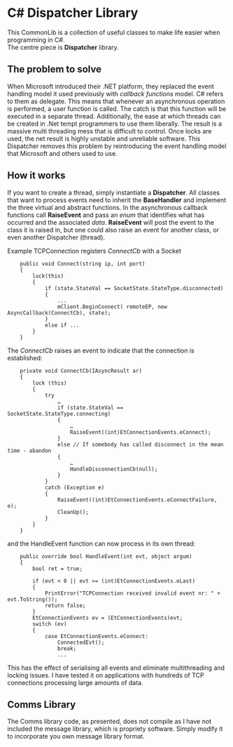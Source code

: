 # C# Dispatcher Library

This CommonLib is a collection of useful classes to make life easier when programming in C#.   
The centre piece is **Dispatcher** library.

## The problem to solve

When Microsoft introduced their .NET platform, they replaced the event handling model it used previously with _callback functions_ model. C# refers to them as delegate. This means that  whenever an asynchronous operation is performed, a user function is called. The catch is that this function will be executed in a separate thread. Additionally, the ease at which threads can be created in .Net tempt programmers to use them liberally. The result is a massive multi threading mess that is difficult to control. Once locks are used, the net result is highly unstable and unreliable software.
This Dispatcher removes this problem by reintroducing the event handling model that Microsoft and others used to use. 

## How it works
If you want to create a thread, simply instantiate a **Dispatcher**. All classes that want to process events need to inherit the **BaseHandler** and implement the three virtual and abstract functions. In the asynchronous callback functions  call **RaiseEvent** and pass an _enum_ that identifies what has occurred and the associated _data_. **RaiseEvent** will post the event to the class it is raised in, but one could also raise an event for another class, or even another Dispatcher (thread).

Example TCPConnection registers _ConnectCb_ with a Socket

		public void Connect(string ip, int port)
		{
			lock(this)
			{
				if (state.StateVal == SocketState.StateType.disconnected)
				{
					...
					mClient.BeginConnect( remoteEP, new AsyncCallback(ConnectCb), state);
				}
				else if ...
			}
		}

The _ConnectCb_ raises an event to indicate that the connection is established:

		private void ConnectCb(IAsyncResult ar) 
		{
			lock (this)
			{
				try 
					…
					if (state.StateVal == SocketState.StateType.connecting)
					{
                        …
                        RaiseEvent((int)EtConnectionEvents.eConnect);
					}
					else // If somebody has called disconnect in the mean time - abandon
					{
						…
						HandleDisconnectionCb(null);
					}
				} 
				catch (Exception e) 
				{
				    RaiseEvent((int)EtConnectionEvents.eConnectFailure, e);
					CleanUp();
				}
			}
		}

and the HandleEvent function can now process in its own thread:

        public override bool HandleEvent(int evt, object argum)
        {
            bool ret = true;

            if (evt < 0 || evt >= (int)EtConnectionEvents.eLast)
            {
                PrintError("TCPConnection received invalid event nr: " + evt.ToString());
                return false;
            }
            EtConnectionEvents ev = (EtConnectionEvents)evt;
            switch (ev)
            {
                case EtConnectionEvents.eConnect:
                    ConnectedEvt();
                    break;
                    ...

This has the effect of serialising all events and eliminate multithreading and locking issues. I have tested it on applications with hundreds of TCP connections processing large amounts of data.

## Comms Library
The Comms library code, as presented, does not compile as I have not included the message library, which is propriety software. Simply modify it to incorporate you own message library format.
 
